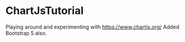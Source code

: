 # ChartJsTutorial
Playing around and experimenting with https://www.chartjs.org/
Added Bootstrap 5 also.
